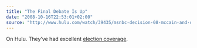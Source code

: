 ```yaml
---
title: "The Final Debate Is Up"
date: "2008-10-16T22:53:01+02:00"
source: "http://www.hulu.com/watch/39435/msnbc-decision-08-mccain-and-obamas-final-debate"
---
```


On Hulu. They’ve had excellent [election coverage](http://www.hulu.com/spotlight/election08).

